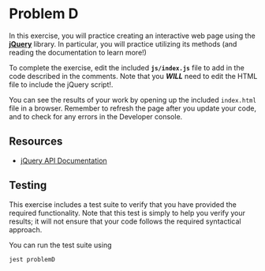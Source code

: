 # Problem D

In this exercise, you will practice creating an interactive web page using the [**jQuery**](http://jquery.com/) library. In particular, you will practice utilizing its methods (and reading the documentation to learn more!)

To complete the exercise, edit the included **`js/index.js`** file to add in the code described in the comments. Note that you ___WILL___ need to edit the HTML file to include the jQuery script!.

You can see the results of your work by opening up the included `index.html` file in a browser. Remember to refresh the page after you update your code, and to check for any errors in the Developer console.

## Resources
- [jQuery API Documentation](http://api.jquery.com/)

## Testing
This exercise includes a test suite to verify that you have provided the required functionality. Note that this test is simply to help you verify your results; it will not ensure that your code follows the required syntactical approach.

You can run the test suite using

```bash
jest problemD
```
